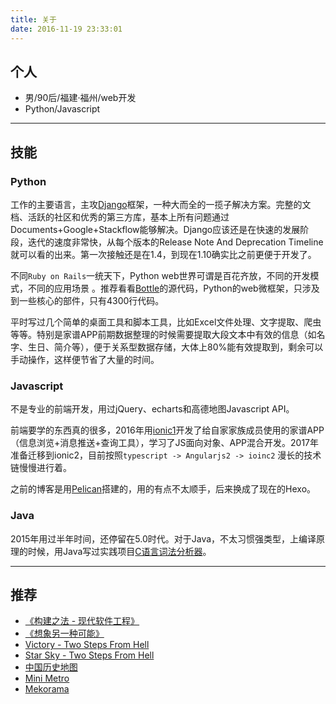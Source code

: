 ```yaml
---
title: 关于
date: 2016-11-19 23:33:01
---
```


##  个人

- 男/90后/福建·福州/web开发
- Python/Javascript

---

## 技能

### Python

工作的主要语言，主攻[Django](https://www.djangoproject.com/)框架，一种大而全的一揽子解决方案。完整的文档、活跃的社区和优秀的第三方库，基本上所有问题通过Documents+Google+Stackflow能够解决。Django应该还是在快速的发展阶段，迭代的速度非常快，从每个版本的Release Note And Deprecation Timeline就可以看的出来。第一次接触还是在1.4，到现在1.10确实比之前更便于开发了。

不同`Ruby on Rails`一统天下，Python web世界可谓是百花齐放，不同的开发模式，不同的应用场景 。推荐看看[Bottle](http://www.bottlepy.org/docs/dev/)的源代码，Python的web微框架，只涉及到一些核心的部件，只有4300行代码。

平时写过几个简单的桌面工具和脚本工具，比如Excel文件处理、文字提取、爬虫等等。特别是家谱APP前期数据整理的时候需要提取大段文本中有效的信息（如名字、生日、简介等），便于关系型数据存储，大体上80%能有效提取到，剩余可以手动操作，这样便节省了大量的时间。

### Javascript

不是专业的前端开发，用过jQuery、echarts和高德地图Javascript API。

前端要学的东西真的很多，2016年用[ionic1](http://ionicframework.com/)开发了给自家家族成员使用的家谱APP（信息浏览+消息推送+查询工具），学习了JS面向对象、APP混合开发。2017年准备迁移到ionic2，目前按照`typescript -> Angularjs2 -> ioinc2` 漫长的技术链慢慢进行着。

之前的博客是用[Pelican](https://getpelican.com)搭建的，用的有点不太顺手，后来换成了现在的Hexo。

### Java

2015年用过半年时间，还停留在5.0时代。对于Java，不太习惯强类型，上编译原理的时候，用Java写过实践项目[C语言词法分析器](https://www.oschina.net/p/lexer)。

---

## 推荐

- [《构建之法 - 现代软件工程》](https://book.douban.com/subject/25965995/)
- [《想象另一种可能》](https://book.douban.com/subject/26614057/)
- [Victory - Two Steps From Hell](http://music.163.com/m/song?id=31654455)
- [Star Sky - Two Steps From Hell](http://music.163.com/m/song?id=31654479)
- [中国历史地图](http://www.bilibili.com/video/av3652382/)
- [Mini Metro](http://dinopoloclub.com/minimetro/)
- [Mekorama](http://www.mekorama.com/)
